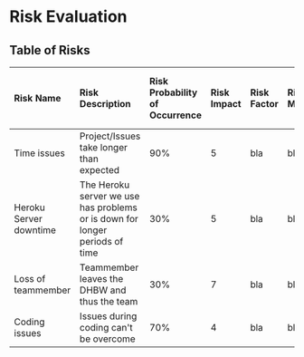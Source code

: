 # Risk Evaluation

## Table of Risks

| Risk Name | Risk Description | Risk Probability of Occurrence | Risk Impact | Risk Factor | Risk Mitigation | Person in Charge of Tracking |
|:----------|:-----------------|:-------------------------------|:------------|:------------|:----------------|:-----------------------------|
| Time issues     | Project/Issues take longer than expected   | 90%     | 5         | bla         | bla             | Someone                      |
| Heroku Server downtime | The Heroku server we use has problems or is down for longer periods of time  | 30% | 5         | bla         | bla             | Someone                      |
| Loss of teammember       | Teammember leaves the DHBW and thus the team    | 30%  | 7  | bla         | bla             | Someone                      |
| Coding issues       | Issues during coding can't be overcome     | 70%    |  4   | bla         | bla             | Someone                      |
